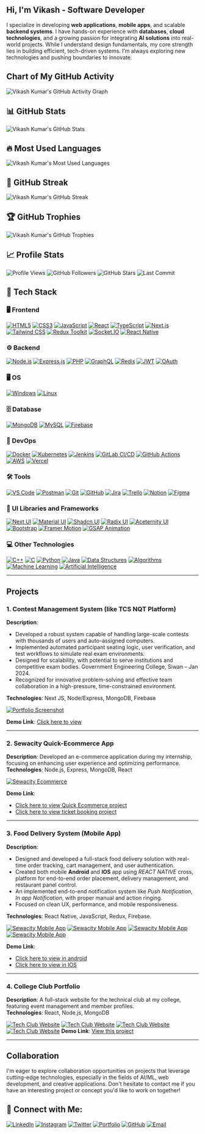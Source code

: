 ## **Hi, I'm Vikash - Software Developer**

I specialize in developing **web applications**, **mobile apps**, and scalable **backend systems**. I have hands-on experience with **databases**, **cloud technologies**, and a growing passion for integrating **AI solutions** into real-world projects. While I understand design fundamentals, my core strength lies in building efficient, tech-driven systems. I’m always exploring new technologies and pushing boundaries to innovate.

## Chart of My GitHub Activity
 
![Vikash Kumar's GitHub Activity Graph](https://activity-graph.vercel.app/graph?username=vikashkrdeveloper&theme=react-dark)
 
## 📊 GitHub Stats

![Vikash Kumar's GitHub Stats](https://github-readme-stats.vercel.app/api?username=vikashkrdeveloper&show_icons=true&theme=radical&count_private=true&include_all_commits=true)

## 🔥 Most Used Languages

![Vikash Kumar's Most Used Languages](https://github-readme-stats.vercel.app/api/top-langs/?username=vikashkrdeveloper&layout=compact&theme=radical)

## 🚀 GitHub Streak

![Vikash Kumar's GitHub Streak](https://github-readme-streak-stats.herokuapp.com/?user=vikashkrdeveloper&theme=radical)

## 🏆 GitHub Trophies

![Vikash Kumar's GitHub Trophies](https://github-profile-trophy.vercel.app/?username=vikashkrdeveloper&theme=radical)

## 📈 Profile Stats

![Profile Views](https://komarev.com/ghpvc/?username=vikashkrdeveloper&label=Profile+Views&color=blue)
![GitHub Followers](https://img.shields.io/github/followers/vikashkrdeveloper?label=Followers&style=social)
![GitHub Stars](https://img.shields.io/github/stars/vikashkrdeveloper?style=social)
![Last Commit](https://img.shields.io/github/last-commit/vikashkrdeveloper/vikashkrdeveloper?style=social)

## 🚀 Tech Stack

### 🖥️ Frontend

[![HTML5](https://img.shields.io/badge/HTML5-E34F26?style=for-the-badge&logo=html5&logoColor=white)](https://developer.mozilla.org/en-US/docs/Web/HTML)
[![CSS3](https://img.shields.io/badge/CSS3-1572B6?style=for-the-badge&logo=css3&logoColor=white)](https://developer.mozilla.org/en-US/docs/Web/CSS)
[![JavaScript](https://img.shields.io/badge/JavaScript-F7DF1E?style=for-the-badge&logo=javascript&logoColor=black)](https://developer.mozilla.org/en-US/docs/Web/JavaScript)
[![React](https://img.shields.io/badge/React-61DAFB?style=for-the-badge&logo=react&logoColor=black)](https://react.dev/)
[![TypeScript](https://img.shields.io/badge/TypeScript-3178C6?style=for-the-badge&logo=typescript&logoColor=white)](https://www.typescriptlang.org/)
[![Next.js](https://img.shields.io/badge/Next.js-000000?style=for-the-badge&logo=next.js&logoColor=white)](https://nextjs.org/)
[![Tailwind CSS](https://img.shields.io/badge/Tailwind_CSS-38B2AC?style=for-the-badge&logo=tailwind-css&logoColor=white)](https://tailwindcss.com/)
[![Redux Toolkit](https://img.shields.io/badge/Redux_Toolkit-764ABC?style=for-the-badge&logo=redux&logoColor=white)](https://redux-toolkit.js.org/)
[![Socket.IO](https://img.shields.io/badge/Socket.IO-010101?style=for-the-badge&logo=socket.io&logoColor=white)](https://socket.io/)
[![React Native](https://img.shields.io/badge/React_Native-61DAFB?style=for-the-badge&logo=react&logoColor=black)](https://reactnative.dev/)

### ⚙️ Backend

[![Node.js](https://img.shields.io/badge/Node.js-339933?style=for-the-badge&logo=node.js&logoColor=white)](https://nodejs.org/)
[![Express.js](https://img.shields.io/badge/Express.js-000000?style=for-the-badge&logo=express&logoColor=white)](https://expressjs.com/)
[![PHP](https://img.shields.io/badge/PHP-777BB4?style=for-the-badge&logo=php&logoColor=white)](https://www.php.net/)
[![GraphQL](https://img.shields.io/badge/GraphQL-E10098?style=for-the-badge&logo=graphql&logoColor=white)](https://graphql.org/)
[![Redis](https://img.shields.io/badge/Redis-DC382D?style=for-the-badge&logo=redis&logoColor=white)](https://redis.io/)
[![JWT](https://img.shields.io/badge/JWT-000000?style=for-the-badge&logo=json-web-tokens&logoColor=white)](https://jwt.io/)
[![OAuth](https://img.shields.io/badge/OAuth-000000?style=for-the-badge&logo=oauth&logoColor=white)](https://oauth.net/)

### 🖥️ OS

[![Windows](https://img.shields.io/badge/Windows-0078D6?style=for-the-badge&logo=windows&logoColor=white)](https://www.microsoft.com/en-us/windows)
[![Linux](https://img.shields.io/badge/Linux-FCC624?style=for-the-badge&logo=linux&logoColor=black)](https://www.linux.org/)

### 🗄️ Database

[![MongoDB](https://img.shields.io/badge/MongoDB-47A248?style=for-the-badge&logo=mongodb&logoColor=white)](https://www.mongodb.com/)
[![MySQL](https://img.shields.io/badge/MySQL-4479A1?style=for-the-badge&logo=mysql&logoColor=white)](https://www.mysql.com/) [![Firebase](https://img.shields.io/badge/Firebase-FFCA28?style=for-the-badge&logo=firebase&logoColor=black)](https://firebase.google.com/)
<!-- [![PostgreSQL](https://img.shields.io/badge/PostgreSQL-336791?style=for-the-badge&logo=postgresql&logoColor=white)](https://www.postgresql.org/) -->

### 🚀 DevOps

[![Docker](https://img.shields.io/badge/Docker-2496ED?style=for-the-badge&logo=docker&logoColor=white)](https://www.docker.com/)
[![Kubernetes](https://img.shields.io/badge/Kubernetes-326CE5?style=for-the-badge&logo=kubernetes&logoColor=white)](https://kubernetes.io/)
[![Jenkins](https://img.shields.io/badge/Jenkins-D24939?style=for-the-badge&logo=jenkins&logoColor=white)](https://www.jenkins.io/)
[![GitLab CI/CD](https://img.shields.io/badge/GitLab_CI/CD-FCA121?style=for-the-badge&logo=gitlab&logoColor=white)](https://about.gitlab.com/)
[![GitHub Actions](https://img.shields.io/badge/GitHub_Actions-2088FF?style=for-the-badge&logo=github-actions&logoColor=white)](https://github.com/features/action)
[![AWS](https://img.shields.io/badge/AWS-232F3E?style=for-the-badge&logo=amazon-aws&logoColor=white)](https://aws.amazon.com/)
[![Vercel](https://img.shields.io/badge/Vercel-000000?style=for-the-badge&logo=vercel&logoColor=white)](https://vercel.com/)

### 🛠️ Tools

[![VS Code](https://img.shields.io/badge/VS_Code-007ACC?style=for-the-badge&logo=visual-studio-code&logoColor=white)](https://code.visualstudio.com/)
[![Postman](https://img.shields.io/badge/Postman-FF6C37?style=for-the-badge&logo=postman&logoColor=white)](https://www.postman.com/)
[![Git](https://img.shields.io/badge/Git-F05032?style=for-the-badge&logo=git&logoColor=white)](https://git-scm.com/)
[![GitHub](https://img.shields.io/badge/GitHub-181717?style=for-the-badge&logo=github&logoColor=white)](https://github.com/)
[![Jira](https://img.shields.io/badge/Jira-0052CC?style=for-the-badge&logo=jira&logoColor=white)](https://www.atlassian.com/software/jira)
[![Trello](https://img.shields.io/badge/Trello-0079BF?style=for-the-badge&logo=trello&logoColor=white)](https://trello.com/)
[![Notion](https://img.shields.io/badge/Notion-000000?style=for-the-badge&logo=notion&logoColor=white)](https://www.notion.so/)
[![Figma](https://img.shields.io/badge/Figma-F24E1E?style=for-the-badge&logo=figma&logoColor=white)](https://www.figma.com/)

### 🎨 UI Libraries and Frameworks

[![Next UI](https://img.shields.io/badge/Next_UI-000000?style=for-the-badge&logo=next.js&logoColor=white)](https://nextui.org/)
[![Material UI](https://img.shields.io/badge/Material_UI-0081CB?style=for-the-badge&logo=mui&logoColor=white)](https://mui.com/)
[![Shadcn UI](https://img.shields.io/badge/Shadcn_UI-0099FF?style=for-the-badge&logo=shadcn&logoColor=white)](https://shadcn.dev/)
[![Radix UI](https://img.shields.io/badge/Radix_UI-9C27B0?style=for-the-badge&logo=radix&logoColor=white)](https://www.radix-ui.com/)
[![Aceternity UI](https://img.shields.io/badge/Aceternity_UI-66C2A0?style=for-the-badge&logo=aceternity&logoColor=white)](https://aceternity.io/)
[![Bootstrap](https://img.shields.io/badge/Bootstrap-7952B3?style=for-the-badge&logo=bootstrap&logoColor=white)](https://getbootstrap.com/)
[![Framer Motion](https://img.shields.io/badge/Framer_Motion-000000?style=for-the-badge&logo=framer&logoColor=white)](https://www.framer.com/motion/)
[![GSAP Animation](https://img.shields.io/badge/GSAP_Animation-00C7FF?style=for-the-badge&logo=gsap&logoColor=white)](https://greensock.com/gsap/)

### 💻 Other Technologies

[![C++](https://img.shields.io/badge/C%2B%2B-00599C?style=for-the-badge&logo=c%2B%2B&logoColor=white)](https://isocpp.org/)
[![C](https://img.shields.io/badge/C-00599C?style=for-the-badge&logo=c&logoColor=white)](<https://en.wikipedia.org/wiki/C_(programming_language)>)
[![Python](https://img.shields.io/badge/Python-3776AB?style=for-the-badge&logo=python&logoColor=white)](https://www.python.org/)
[![Java](https://img.shields.io/badge/Java-007396?style=for-the-badge&logo=java&logoColor=white)](https://www.java.com/)
[![Data Structures](https://img.shields.io/badge/Data_Structures-0A0A0A?style=for-the-badge&logo=data%20structures&logoColor=white)](https://en.wikipedia.org/wiki/Data_structure)
[![Algorithms](https://img.shields.io/badge/Algorithms-9C27B0?style=for-the-badge&logo=algorithm&logoColor=white)](https://en.wikipedia.org/wiki/Algorithm)
[![Machine Learning](https://img.shields.io/badge/Machine_Learning-FF6F00?style=for-the-badge&logo=machine%20learning&logoColor=white)](https://en.wikipedia.org/wiki/Machine_learning)
[![Artificial Intelligence](https://img.shields.io/badge/Artificial_Intelligence-0F9D58?style=for-the-badge&logo=artificial%20intelligence&logoColor=white)](https://en.wikipedia.org/wiki/Artificial_intelligence)

---

## Projects

### 1. **Contest Management System (like TCS NQT Platform)**

**Description**: 
- Developed a robust system capable of handling large-scale contests with thousands of users and auto-assigned computers.
- Implemented automated participant seating logic, user verification, and test workflows to simulate real exam environments.
- Designed for scalability, with potential to serve institutions and competitive exam bodies. Government Engineering College, Siwan – Jan 2024.
- Recognized for innovative problem-solving and effective team collaboration in a high-pressure, time-constrained environment.
 
 **Technologies**: Next JS, Node/Express, MongoDB, Firebase  
 
 [![Portfolio Screenshot](./assets/vikaskrdeveloepr.png)](https://testing.devconfig.in)
 
**Demo Link**: [Click here to view](https://testing.devconfig.in/)

---

### 2. **Sewacity Quick-Ecommerce App**

**Description**: Developed an e-commerce application during my internship, focusing on enhancing user experience and optimizing performance.  
 **Technologies**: Node.js, Express, MongoDB, React
 
 [![Sewacity Ecommerce](./assets/sewacity.png)](https://sewacity.com/)
 
**Demo Link**: 
- [Click here to view Quick Ecommerce project](https://sewacity.com)
- [Click here to view ticket booking project](https://book.sewacity.com)

---

### 3. **Food Delivery System (Mobile App)**

**Description**: 
- Designed and developed a full-stack food delivery solution with real-time order tracking, cart management, and user authentication.
- Created both mobile **Android** and **IOS** app using *REACT NATIVE* cross, platform for end-to-end order placement, delivery management, and restaurant panel control.
- An implemented end-to-end notification system like *Push Notification*, *In app Notification*, with proper manual and action ringing.
- Focused on clean UX, performance, and mobile responsiveness.
  
 **Technologies**: React Native, JavaScript, Redux, Firebase.

[![Sewacity Mobile App](./assets/sewacity-mobile-app.png)](https://apps.apple.com/in/app/sewacity/id6737736747)
[![Sewacity Mobile App](./assets/sewacity-mobile-app1.png)](https://apps.apple.com/in/app/sewacity/id6737736747)
[![Sewacity Mobile App](./assets/sewacity-mobile-app2.png)](https://apps.apple.com/in/app/sewacity/id6737736747)
[![Sewacity Mobile App](./assets/sewacity-mobile-app3.png)](https://apps.apple.com/in/app/sewacity/id6737736747)  

**Demo Link**: 
- [Click here to view in android](https://play.google.com/store/apps/details?id=com.sewacity.sewacity)
- [Click here to view in IOS](https://apps.apple.com/in/app/sewacity/id6737736747)


---

### 4. **College Club Portfolio**

**Description**: A full-stack website for the technical club at my college, featuring event management and member profiles.  
 **Technologies**: React, Node.js, MongoDB
 
[![Tech Club Website](./assets/techkshitiz.png)](https://techkshitiz.vercel.app)
[![Tech Club Website](./assets/techkshitiz2.png)](https://techkshitiz.vercel.app)
[![Tech Club Website](./assets/techkshitiz3.png)](https://techkshitiz.vercel.app)
[![Tech Club Website](./assets/techkshitiz1.png)](https://techkshitiz.vercel.app)
**Demo Link**: [View this project](https://techkshitiz.vercel.app)

---

## Collaboration

I'm eager to explore collaboration opportunities on projects that leverage cutting-edge technologies, especially in the fields of AI/ML, web development, and creative applications. Don't hesitate to contact me if you have an interesting project or concept you'd like to work on together!


## 🚀 Connect with Me:

[![LinkedIn](https://img.shields.io/badge/LinkedIn-VikashKumar-blue?style=for-the-badge&logo=linkedin)](https://www.linkedin.com/in/vikashkrdeveloper/)
[![Instagram](https://img.shields.io/badge/Instagram-VikashKumar-blue?style=for-the-badge&logo=instagram)](https://www.instagram.com/vikashkrdeveloper/)
[![Twitter](https://img.shields.io/badge/Twitter-VikashKumar-blue?style=for-the-badge&logo=twitter)](https://twitter.com/vikashkrdeveloper)
[![Portfolio](https://img.shields.io/badge/Portfolio-VikashKumar-blueviolet?style=for-the-badge&logo=web)](https://vikashkrdeveloper.me/)
[![GitHub](https://img.shields.io/badge/GitHub-vikashkrdeveloper-black?style=for-the-badge&logo=github)](https://github.com/vikashkrdeveloper)
[![Email](https://img.shields.io/badge/Email-VikashKumar-red?style=for-the-badge&logo=gmail)](mailto:vik.fstkdvpro@gmail.com)

